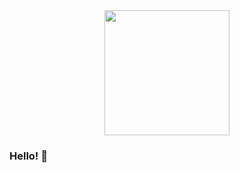 


<div id="header" align="center">
  <img src="https://cdn-icons-png.flaticon.com/512/11933/11933138.png" width="200"/>
</div>

### Hello! 👋


<!--
**norahmiller/norahmiller** is a ✨ _special_ ✨ repository because its `README.md` (this file) appears on your GitHub profile.

Here are some ideas to get you started:

- 🔭 I’m currently working on ...
- 🌱 I’m currently learning ...
- 👯 I’m looking to collaborate on ...
- 🤔 I’m looking for help with ...
- 💬 Ask me about ...
- 📫 How to reach me: ...
- 😄 Pronouns: ...
- ⚡ Fun fact: ...
-->
